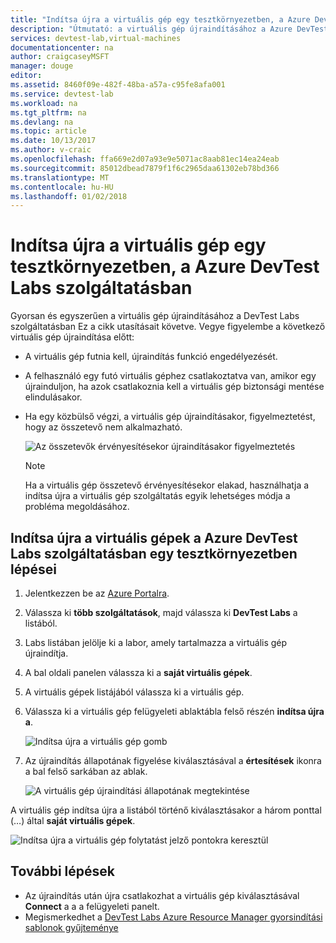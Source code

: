 ```yaml
---
title: "Indítsa újra a virtuális gép egy tesztkörnyezetben, a Azure DevTest Labs szolgáltatásban |} Microsoft Docs"
description: "Útmutató: a virtuális gép újraindításához a Azure DevTest Labs szolgáltatásban"
services: devtest-lab,virtual-machines
documentationcenter: na
author: craigcaseyMSFT
manager: douge
editor: 
ms.assetid: 8460f09e-482f-48ba-a57a-c95fe8afa001
ms.service: devtest-lab
ms.workload: na
ms.tgt_pltfrm: na
ms.devlang: na
ms.topic: article
ms.date: 10/13/2017
ms.author: v-craic
ms.openlocfilehash: ffa669e2d07a93e9e5071ac8aab81ec14ea24eab
ms.sourcegitcommit: 85012dbead7879f1f6c2965daa61302eb78bd366
ms.translationtype: MT
ms.contentlocale: hu-HU
ms.lasthandoff: 01/02/2018
---
```

# <a name="restart-a-vm-in-a-lab-in-azure-devtest-labs"></a>Indítsa újra a virtuális gép egy tesztkörnyezetben, a Azure DevTest Labs szolgáltatásban
Gyorsan és egyszerűen a virtuális gép újraindításához a DevTest Labs szolgáltatásban Ez a cikk utasításait követve. Vegye figyelembe a következő virtuális gép újraindítása előtt:

- A virtuális gép futnia kell, újraindítás funkció engedélyezését.
- A felhasználó egy futó virtuális géphez csatlakoztatva van, amikor egy újrainduljon, ha azok csatlakoznia kell a virtuális gép biztonsági mentése elindulásakor.
- Ha egy közbülső végzi, a virtuális gép újraindításakor, figyelmeztetést, hogy az összetevő nem alkalmazható. 

    ![Az összetevők érvényesítésekor újraindításakor figyelmeztetés](./media/devtest-lab-restart-vm/devtest-lab-restart-vm-apply-artifacts.png)


   > [!NOTE]
   > Ha a virtuális gép összetevő érvényesítésekor elakad, használhatja a indítsa újra a virtuális gép szolgáltatás egyik lehetséges módja a probléma megoldásához.
   >
   >

## <a name="steps-to-restart-a-vm-in-a-lab-in-azure-devtest-labs"></a>Indítsa újra a virtuális gépek a Azure DevTest Labs szolgáltatásban egy tesztkörnyezetben lépései
1. Jelentkezzen be az [Azure Portalra](http://go.microsoft.com/fwlink/p/?LinkID=525040).
1. Válassza ki **több szolgáltatások**, majd válassza ki **DevTest Labs** a listából.
1. Labs listában jelölje ki a labor, amely tartalmazza a virtuális gép újraindítja.  
1. A bal oldali panelen válassza ki a **saját virtuális gépek**. 
1. A virtuális gépek listájából válassza ki a virtuális gép.
1. Válassza ki a virtuális gép felügyeleti ablaktábla felső részén **indítsa újra a**.  

    ![Indítsa újra a virtuális gép gomb](./media/devtest-lab-restart-vm/devtest-lab-restart-vm.png)

1. Az újraindítás állapotának figyelése kiválasztásával a **értesítések** ikonra a bal felső sarkában az ablak.

    ![A virtuális gép újraindítási állapotának megtekintése](./media/devtest-lab-restart-vm/devtest-lab-restart-notification.png)

A virtuális gép indítsa újra a listából történő kiválasztásakor a három ponttal (…) által **saját virtuális gépek**.

![Indítsa újra a virtuális gép folytatást jelző pontokra keresztül](./media/devtest-lab-restart-vm/devtest-lab-restart-elipses.png)

## <a name="next-steps"></a>További lépések
* Az újraindítás után újra csatlakozhat a virtuális gép kiválasztásával **Connect** a a a felügyeleti panelt.
* Megismerkedhet a [DevTest Labs Azure Resource Manager gyorsindítási sablonok gyűjteménye](https://github.com/Azure/azure-devtestlab/tree/master/Samples)
